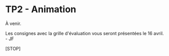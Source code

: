 # TP2 - Animation

À venir.

Les consignes avec la grille d'évaluation vous seront présentées le 16 avril. - JF

[STOP]
